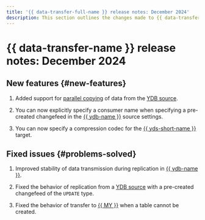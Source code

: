 ```yaml
---
title: '{{ data-transfer-full-name }} release notes: December 2024'
description: This section outlines the changes made to {{ data-transfer-name }} in December 2024.
---
```


# {{ data-transfer-name }} release notes: December 2024

## New features {#new-features}


1. Added support for [parallel copying](../concepts/sharded.md) of data from the [YDB source](../operations/endpoint/source/ydb.md).

1. You can now explicitly specify a consumer name when specifying a pre-created changefeed in the [{{ ydb-name }}](../operations/endpoint/source/ydb.md) source settings.


1. You can now specify a compression codec for the [{{ yds-short-name }}](../operations/endpoint/target/data-streams.md) target.


## Fixed issues {#problems-solved}

1. Improved stability of data transmission during replication in [{{ ydb-name }}](../operations/endpoint/target/yandex-database.md).

1. Fixed the behavior of replication from a [YDB source](../operations/endpoint/source/ydb.md) with a pre-created changefeed of the `UPDATE` type.

1. Fixed the behavior of transfer to [{{ MY }}](../operations/endpoint/target/mysql.md) when a table cannot be created.

